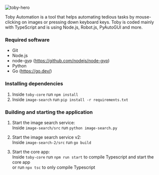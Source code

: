 ![toby-hero](https://user-images.githubusercontent.com/43781236/178103379-a3ada7ee-0956-4308-96fd-624dbaad4171.png)

Toby Automation is a tool that helps automating tedious tasks by mouse-clicking on images or pressing down keyboard keys. Toby is coded mainly with TypeScript and is using Node.js, Robot.js, PyAutoGUI and more.

### Required software

- Git
- Node.js
- node-gyp (https://github.com/nodejs/node-gyp)
- Python
- Go (https://go.dev/)

### Installing dependencies

1. Inside `toby-core` run `npm install`
2. Inside `image-search` run `pip install -r requirements.txt`

### Building and starting the application

1. Start the image search service:\
   Inside `image-search/src` run `python image-search.py`

2. Start the image search service v2:\
   Inside `image-search-2/src` run `go build`

3. Start the core app:\
   Inside `toby-core` run `npm run start` to compile Typescript and start the core app\
   or run `npx tsc` to only compile Typescript
